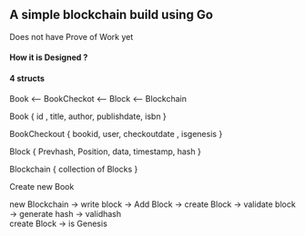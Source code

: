 
## A simple blockchain build using Go
Does not have Prove of Work yet

#### How it is Designed ?

#### 4 structs
Book  <-- BookCheckot  <-- Block <-- Blockchain

Book {
	id , title, author, publishdate, isbn
}

BookCheckout {
	bookid, user, checkoutdate , isgenesis
}

Block {
	Prevhash, Position, data, timestamp, hash
}

Blockchain {
	collection of Blocks
}

Create new Book 

new Blockchain -> write block -> Add Block -> create Block  -> validate block -> generate hash -> validhash                                                    
create Block -> is Genesis





